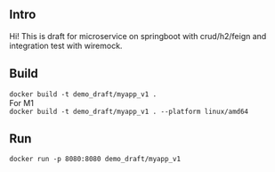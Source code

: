 ## Intro
Hi! This is draft for microservice on springboot with crud/h2/feign 
and integration test with wiremock.

## Build
`docker build -t demo_draft/myapp_v1 .`   
For M1   
`docker build -t demo_draft/myapp_v1 . --platform linux/amd64`

## Run
`docker run -p 8080:8080 demo_draft/myapp_v1`